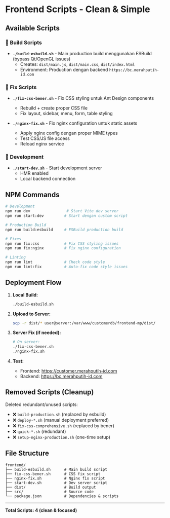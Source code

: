 # Frontend Scripts - Clean & Simple

## Available Scripts

### 🔨 Build Scripts
- **`./build-esbuild.sh`** - Main production build menggunakan ESBuild (bypass Qt/OpenGL issues)
  - Creates: `dist/main.js`, `dist/main.css`, `dist/index.html`
  - Environment: Production dengan backend `https://bc.merahputih-id.com`

### 🎨 Fix Scripts  
- **`./fix-css-bener.sh`** - Fix CSS styling untuk Ant Design components
  - Rebuild + create proper CSS file
  - Fix layout, sidebar, menu, form, table styling
  
- **`./nginx-fix.sh`** - Fix nginx configuration untuk static assets
  - Apply nginx config dengan proper MIME types
  - Test CSS/JS file access
  - Reload nginx service

### 🚀 Development
- **`./start-dev.sh`** - Start development server
  - HMR enabled
  - Local backend connection

## NPM Commands

```bash
# Development
npm run dev                # Start Vite dev server
npm run start:dev         # Start dengan custom script

# Production Build  
npm run build:esbuild     # ESBuild production build

# Fixes
npm run fix:css           # Fix CSS styling issues
npm run fix:nginx         # Fix nginx configuration

# Linting
npm run lint              # Check code style
npm run lint:fix          # Auto-fix code style issues
```

## Deployment Flow

1. **Local Build:**
   ```bash
   ./build-esbuild.sh
   ```

2. **Upload to Server:**
   ```bash
   scp -r dist/* user@server:/var/www/customerdb/frontend-mp/dist/
   ```

3. **Server Fix (if needed):**
   ```bash
   # On server:
   ./fix-css-bener.sh
   ./nginx-fix.sh
   ```

4. **Test:**
   - Frontend: https://customer.merahputih-id.com
   - Backend: https://bc.merahputih-id.com

## Removed Scripts (Cleanup)

Deleted redundant/unused scripts:
- ❌ `build-production.sh` (replaced by esbuild)
- ❌ `deploy-*.sh` (manual deployment preferred)
- ❌ `fix-css-comprehensive.sh` (replaced by bener)
- ❌ `quick-*.sh` (redundant)
- ❌ `setup-nginx-production.sh` (one-time setup)

## File Structure

```
frontend/
├── build-esbuild.sh      # Main build script
├── fix-css-bener.sh      # CSS fix script  
├── nginx-fix.sh          # Nginx fix script
├── start-dev.sh          # Dev server script
├── dist/                 # Build output
├── src/                  # Source code
└── package.json          # Dependencies & scripts
```

---
**Total Scripts: 4 (clean & focused)**
